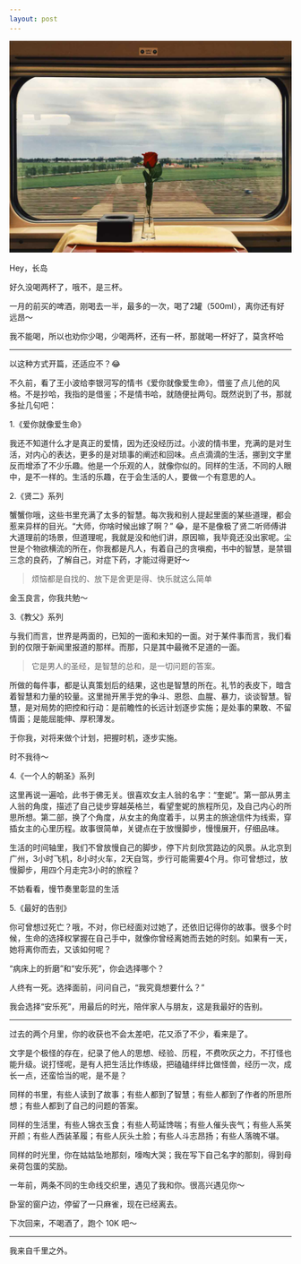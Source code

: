 ```yaml
---
layout: post
---
```


![](/images/2016_05/away.jpg)

Hey，长岛

好久没喝两杯了，哦不，是三杯。

一月的前买的啤酒，刚喝去一半，最多的一次，喝了2罐（500ml），离你还有好远昂～

我不能喝，所以也劝你少喝，少喝两杯，还有一杯，那就喝一杯好了，莫贪杯哈

---

以这种方式开篇，还适应不？😂

不久前，看了王小波给李银河写的情书《爱你就像爱生命》，借鉴了点儿他的风格。不是抄哈，我指的是借鉴；不是情书哈，就随便扯两句。既然说到了书，那就多扯几句吧：

1.《爱你就像爱生命》

我还不知道什么才是真正的爱情，因为还没经历过。小波的情书里，充满的是对生活，对内心的表达，更多的是对琐事的阐述和回味。点点滴滴的生活，挪到文字里反而增添了不少乐趣。他是一个乐观的人，就像你似的。同样的生活，不同的人眼中，是不一样的。生活的乐趣，在于会生活的人，要做一个有意思的人。

2.《贤二》系列

蟹蟹你哦，这些书里充满了太多的智慧。每次我和别人提起里面的某些道理，都会惹来异样的目光。“大师，你啥时候出嫁了啊？” 😂，是不是像极了贤二听师傅讲大道理前的场景，但道理呢，我就是没和他们讲，原因嘛，我毕竟还没出家呢。尘世是个物欲横流的所在，你我都是凡人，有着自己的贪嗔痴，书中的智慧，是禁锢三念的良药，了解自己，对症下药，才能过得更好～

> 烦恼都是自找的、放下是舍更是得、快乐就这么简单

金玉良言，你我共勉～

3.《教父》系列

与我们而言，世界是两面的，已知的一面和未知的一面。对于某件事而言，我们看到的仅限于新闻里报道的那样。而那，只是其中最微不足道的一面。

> 它是男人的圣经，是智慧的总和，是一切问题的答案。

所做的每件事，都是认真策划后的结果，这也是智慧的所在。礼节的表皮下，暗含着智慧和力量的较量。这里抛开黑手党的争斗、恩怨、血腥、暴力，谈谈智慧。智慧，是对局势的把控和行动：是前瞻性的长远计划逐步实施；是处事的果敢、不留情面；是能屈能伸、厚积薄发。

于你我，对将来做个计划，把握时机，逐步实施。

时不我待～

4.《一个人的朝圣》系列

这里再说一遍哈，此书于佛无关。很喜欢女主人翁的名字：“奎妮”。第一部从男主人翁的角度，描述了自己徒步穿越英格兰，看望奎妮的旅程所见，及自己内心的所思所想。第二部，换了个角度，从女主的角度着手，以男主的旅途信件为线索，穿插女主的心里历程。故事很简单，关键点在于放慢脚步，慢慢展开，仔细品味。

生活的时间轴里，我们不曾放慢自己的脚步，停下片刻欣赏路边的风景。从北京到广州，3小时飞机，8小时火车，2天自驾，步行可能需要4个月。你可曾想过，放慢脚步，用四个月走完3小时的旅程？

不妨看看，慢节奏里彰显的生活

5.《最好的告别》 

你可曾想过死亡？哦，不对，你已经面对过她了，还依旧记得你的故事。很多个时候，生命的选择权掌握在自己手中，就像你曾经离她而去她的时刻。如果有一天，她将离你而去，又该如何呢？

“病床上的折磨”和“安乐死”，你会选择哪个？

人终有一死。选择面前，问问自己，“我究竟想要什么？” 

我会选择“安乐死”，用最后的时光，陪伴家人与朋友，这是我最好的告别。

---
过去的两个月里，你的收获也不会太差吧，花又添了不少，看来是了。

文字是个极怪的存在，纪录了他人的思想、经验、历程，不费吹灰之力，不打怪也能升级。说打怪呢，是有人把生活比作练级，把磕磕绊绊比做怪兽，经历一次，成长一点，还蛮恰当的呢，是不是？

同样的书里，有些人读到了故事；有些人都到了智慧；有些人都到了作者的所思所想；有些人都到了自己的问题的答案。

同样的生活里，有些人锦衣玉食；有些人苟延馋喘；有些人催头丧气；有些人系笑开颜；有些人西装革履；有些人灰头土脸；有些人斗志昂扬；有些人落魄不堪。

同样的时光里，你在姑姑坠地那刻，嚎啕大哭；我在写下自己名字的那刻，得到母亲荷包蛋的奖励。

一年前，两条不同的生命线交织里，遇见了我和你。很高兴遇见你～

卧室的窗户边，停留了一只麻雀，现在已经离去。

下次回来，不喝酒了，跑个 10K 吧～

---
我来自千里之外。
